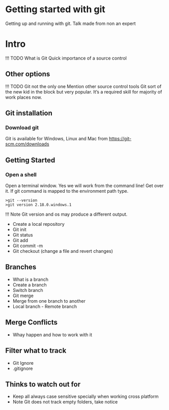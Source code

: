 # Getting started with git

Getting up and running with git. Talk made from non an expert

# Intro
!!! TODO
    What is Git
    Quick importance of a source control
## Other options
!!! TODO
    Git not the only one
    Mention other source control tools
    Git sort of the new kid in the block but very popular. It’s a required skill for majority of work places now.

## Git installation
### Download git
 Git is available for Windows, Linux and Mac from https://git-scm.com/downloads
## Getting Started
### Open a shell
Open a terminal window. Yes we will work from the command line! Get over it.
If git command is mapped to the environment path type.

```shell
>git --version
>git version 2.18.0.windows.1
```
!!! Note
    Git version and os may produce a different output.

* Create a local repository
* Git init
* Git status
* Git add
* Git commit -m
* Git checkout (change a file and revert changes)
## Branches
* What is a branch
* Create a branch
* Switch branch
* Git merge
* Merge from one branch to another
* Local branch - Remote branch
## Merge Conflicts
* Whay happen and how to work with it
## Filter what to track
* Git Ignore
* .gitignore
## Thinks to watch out for
* Keep all always case sensitive specially when working cross platform
* Note Git does not track empty folders, take notice